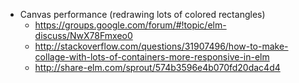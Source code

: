 - Canvas performance (redrawing lots of colored rectangles)
  - https://groups.google.com/forum/#!topic/elm-discuss/NwX78Fmxeo0
  - http://stackoverflow.com/questions/31907496/how-to-make-collage-with-lots-of-containers-more-responsive-in-elm
  - http://share-elm.com/sprout/574b3596e4b070fd20dac4d4
